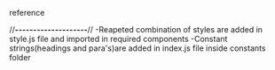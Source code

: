 reference

//**--------------------**//
-Reapeted combination of styles are added in style.js file and imported in required components
-Constant strings(headings and para's)are added in index.js file inside constants folder
